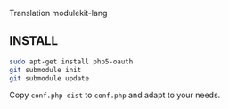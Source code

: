 Translation modulekit-lang

INSTALL
-------
```sh
sudo apt-get install php5-oauth
git submodule init
git submodule update
```

Copy `conf.php-dist` to `conf.php` and adapt to your needs.
